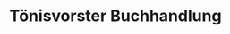 ---
title: "Tönisvorster Buchhandlung"
url: /toenisvorst/toenisvorster-buchhandlung/
shop: Bücher
---